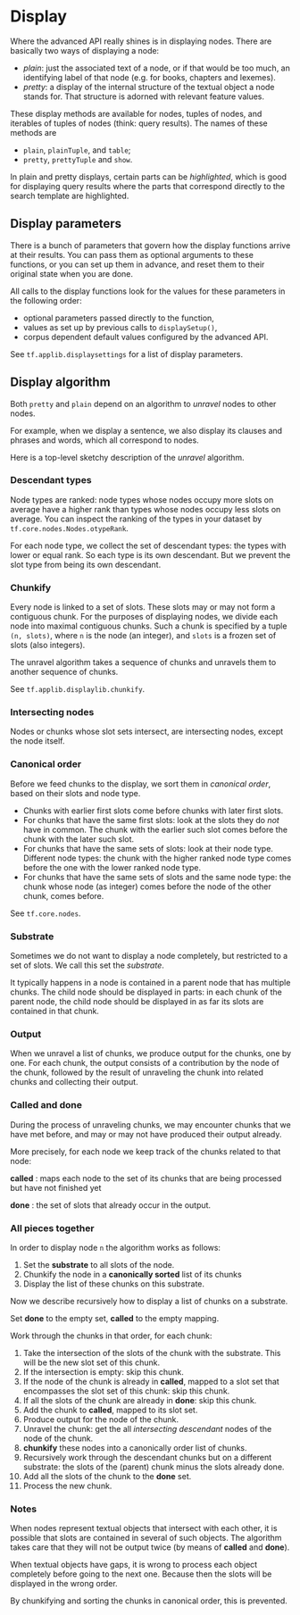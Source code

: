 # Display

Where the advanced API really shines is in displaying nodes.
There are basically two ways of displaying a node:

* *plain*: just the associated text of a node, or if that would be too much,
  an identifying label of that node (e.g. for books, chapters and lexemes).
* *pretty*: a display of the internal structure of the textual object a node
  stands for. That structure is adorned with relevant feature values.

These display methods are available for nodes, tuples of nodes, and iterables
of tuples of nodes (think: query results).
The names of these methods are

* `plain`, `plainTuple`, and `table`;
* `pretty`, `prettyTuple` and `show`.

In plain and pretty displays, certain parts can be *highlighted*, which is
good for displaying query results where the parts that correspond directly to the
search template are highlighted.

## Display parameters

There is a bunch of parameters that govern how the display functions arrive at their
results. You can pass them as optional arguments to these functions,
or you can set up them in advance, and reset them to their original state
when you are done.

All calls to the display functions look for the values for these parameters in the
following order:

* optional parameters passed directly to the function,
* values as set up by previous calls to `displaySetup()`,
* corpus dependent default values configured by the advanced API.

See `tf.applib.displaysettings` for a list of display parameters.

## Display algorithm

Both `pretty` and `plain` depend on an algorithm to *unravel* nodes to other nodes.

For example, when we display a sentence, we also display its clauses and phrases and words,
which all correspond to nodes.

Here is a top-level sketchy description of the *unravel* algorithm.

### Descendant types

Node types are ranked: node types whose nodes occupy more slots on average have a higher rank
than types whose nodes occupy less slots on average.
You can inspect the ranking of the types in your dataset by `tf.core.nodes.Nodes.otypeRank`.

For each node type, we collect the set of descendant types: the types with lower or equal rank.
So each type is its own descendant. But we prevent the slot type from being its own
descendant.

### Chunkify

Every node is linked to a set of slots. These slots may or may not form a contiguous chunk.
For the purposes of displaying nodes, we divide each node into maximal contiguous chunks.
Such a chunk is specified by a tuple `(n, slots)`, where `n` is the node (an integer),
and `slots` is a frozen set of slots (also integers).

The unravel algorithm takes a sequence of chunks and
unravels them to another sequence of chunks.

See `tf.applib.displaylib.chunkify`.

### Intersecting nodes

Nodes or chunks whose slot sets intersect, are intersecting nodes, except the node itself.

### Canonical order

Before we feed chunks to the display, we sort them in *canonical order*, based on their
slots and node type.

*   Chunks with earlier first slots come before chunks with later first slots.
*   For chunks that have the same first slots: look at the slots they do *not* have in common.
    The chunk with the earlier such slot comes before the chunk with the later such slot.
*   For chunks that have the same sets of slots: look at their node type.
    Different node types: the chunk with the higher ranked
    node type comes before the one with the lower ranked node type.
*   For chunks that have the same sets of slots and the same node type:
    the chunk whose node (as integer) comes before the node of the other chunk, comes before.

See `tf.core.nodes`.

### Substrate

Sometimes we do not want to display a node completely, but restricted to a set of slots.
We call this set the *substrate*.

It typically happens in a node is contained in a parent node that has multiple chunks.
The child node should be displayed in parts: in each chunk of the parent node, the child node
should be displayed in as far its slots are contained in that chunk.

### Output

When we unravel a list of chunks, we produce output for the chunks, one by one.
For each chunk, the output consists of a contribution by the node of the chunk, followed
by the result of unraveling the chunk into related chunks and collecting their output.

### Called and done

During the process of unraveling chunks, we may encounter chunks that we have met before,
and may or may not have produced their output already.

More precisely, for each node we keep track of the chunks related to that node:

**called**
:   maps each node to the set of its chunks that are being processed but have not finished yet

**done**
:   the set of slots that already occur in the output.

### All pieces together

In order to display node `n` the algorithm works as follows:

1.  Set the **substrate** to all slots of the node.
2.  Chunkify the node in a **canonically sorted** list of its chunks
3.  Display the list of these chunks on this substrate.

Now we describe recursively how to display a list of chunks on a substrate.

Set **done** to the empty set, **called** to the empty mapping.

Work through the chunks in that order, for each chunk:

1.  Take the intersection of the slots of the chunk with the substrate.
    This will be the new slot set of this chunk.
2.  If the intersection is empty: skip this chunk.
3.  If the node of the chunk is already in **called**, mapped to a slot set
    that encompasses the slot set of this chunk: skip this chunk.
4.  If all the slots of the chunk are already in **done**: skip this chunk.
5.  Add the chunk to **called**, mapped to its slot set.
6.  Produce output for the node of the chunk.
7.  Unravel the chunk: get the all *intersecting* *descendant* nodes of the node of the chunk.
8.  **chunkify** these nodes into a canonically order list of chunks.
7.  Recursively work through the descendant chunks but on a different substrate:
    the slots of the (parent) chunk minus the slots already done.
8.  Add all the slots of the chunk to the **done** set.
9.  Process the new chunk.

### Notes

When nodes represent textual objects that intersect with each other, it is possible that
slots are contained in several of such objects.
The algorithm takes care that they will not be output twice
(by means of **called** and **done**).

When textual objects have gaps, it is wrong to process each object completely before
going to the next one. Because then the slots will be displayed in the wrong order.

By chunkifying and sorting the chunks in canonical order, this is prevented.
